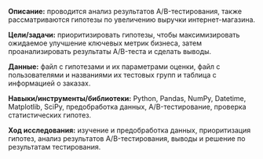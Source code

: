 **Описание:** проводится анализ результатов A/B-тестирования, также рассматриваются гипотезы по увеличению выручки интернет-магазина.

**Цели/задачи:** приоритизировать гипотезы, чтобы максимизировать ожидаемое улучшение ключевых метрик бизнеса, затем проанализировать результаты A/B-теста и сделать выводы.

**Данные:** файл с гипотезами и их параметрами оценки, файл с пользователями и названиями их тестовых групп и таблица с информацией о заказах.

**Навыки/инструменты/библиотеки:** Python, Pandas, NumPy, Datetime, Matplotlib, SciPy, предобработка данных, A/B-тестирование, проверка статистических гипотез.

**Ход исследования:** изучение и предобработка данных, приоритизация гипотез, анализ результатов A/B-тестирования, выводы и решение по результатам тестирования.

